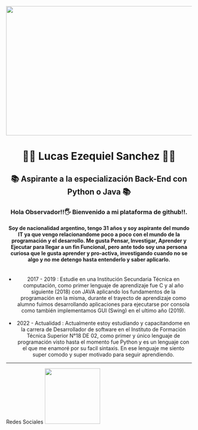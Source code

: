 <img src = "https://i.postimg.cc/4x3FhKph/Black-and-White-Modern-Chess-Tournament-Banner.png" width = "1000" height="350">
<h1 align="center">👨‍💻 Lucas Ezequiel Sanchez 👨‍💻 </h1>
<h2 align="center">📚 Aspirante a la especialización Back-End con Python o Java 📚 </h2>
<h3 align="center"> Hola Observador!!🖐 Bienvenido a mi plataforma de github!!.</h3>
<h4 align="center">Soy de nacionalidad argentino, tengo 31 años y soy aspirante del mundo IT ya que vengo relacionandome poco a poco con el mundo de la programación y el desarrollo. Me gusta Pensar, Investigar, Aprender y Ejecutar para llegar a un fin Funcional, pero ante todo soy una persona curiosa que le gusta aprender y pro-activa, investigando cuando no se algo y no me detengo hasta entenderlo y saber aplicarlo.</h4>  
<p>  
  <ul align = "center">
      <br> 
      <li>2017 - 2019 : Estudie en una Institución Secundaria Técnica en computación, como primer lenguaje de aprendizaje fue C y al año siguiente (2018) con JAVA aplicando los fundamentos de la programación en la misma, durante el trayecto de aprendizaje como alumno fuimos desarrollando aplicaciones para ejecutarse por consola como también implementamos GUI (Swing) en el ultimo año (2019).</li><br>
      <li>2022 - Actualidad : Actualmente estoy estudiando y capacitandome en la carrera de Desarrollador de software en el Instituto de Formación Técnica Superior N°18 DE 02, como primer y único lenguaje de programación visto hasta el momento fue Python y es un lenguaje con el que me enamoré por su facil sintaxis. En ese lenguaje me siento super comodo y super motivado para seguir aprendiendo.
  </li>
  </ul>
 </p>
 <hr>
 <h2">Redes Sociales</h2>
 <a href = "www.linkedin.com/in/lucasdevsoft2022/" target = "_blank">
    <img src= "https://cdn.dribbble.com/users/1525393/screenshots/6420056/comp_4.gif" width= 150 height = 150>
 </a>

<!--
**Lucas-devSoft/Lucas-devSoft** is a ✨ _special_ ✨ repository because its `README.md` (this file) appears on your GitHub profile.

Here are some ideas to get you started:

- 🔭 I’m currently working on ...
- 🌱 I’m currently learning ...
- 👯 I’m looking to collaborate on ...
- 🤔 I’m looking for help with ...
- 💬 Ask me about ...
- 📫 How to reach me: ...
- 😄 Pronouns: ...
- ⚡ Fun fact: ...
-->
